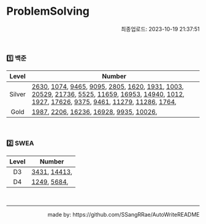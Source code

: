 # ProblemSolving
<p align="right"> 최종업로드: 2023-10-19 21:37:51 </p>


<br/>

### 1️⃣ 백준
| Level | Number |
| :------: | ------ |
| Silver | [2630](https://github.com/SSangRRae/ProblemSolving/tree/main/백준/Silver/2630. 색종이 만들기), [1074](https://github.com/SSangRRae/ProblemSolving/tree/main/백준/Silver/1074. Z), [9465](https://github.com/SSangRRae/ProblemSolving/tree/main/백준/Silver/9465. 스티커), [9095](https://github.com/SSangRRae/ProblemSolving/tree/main/백준/Silver/9095. 1， 2， 3 더하기), [2805](https://github.com/SSangRRae/ProblemSolving/tree/main/백준/Silver/2805. 나무 자르기), [1620](https://github.com/SSangRRae/ProblemSolving/tree/main/백준/Silver/1620. 나는야 포켓몬 마스터 이다솜), [1931](https://github.com/SSangRRae/ProblemSolving/tree/main/백준/Silver/1931. 회의실 배정), [1003](https://github.com/SSangRRae/ProblemSolving/tree/main/백준/Silver/1003. 피보나치 함수), [20529](https://github.com/SSangRRae/ProblemSolving/tree/main/백준/Silver/20529. 가장 가까운 세 사람의 심리적 거리), [21736](https://github.com/SSangRRae/ProblemSolving/tree/main/백준/Silver/21736. 헌내기는 친구가 필요해), [5525](https://github.com/SSangRRae/ProblemSolving/tree/main/백준/Silver/5525. IOIOI), [11659](https://github.com/SSangRRae/ProblemSolving/tree/main/백준/Silver/11659. 구간 합 구하기 4), [16953](https://github.com/SSangRRae/ProblemSolving/tree/main/백준/Silver/16953. A → B), [14940](https://github.com/SSangRRae/ProblemSolving/tree/main/백준/Silver/14940. 쉬운 최단거리), [1012](https://github.com/SSangRRae/ProblemSolving/tree/main/백준/Silver/1012. 유기농 배추), [1927](https://github.com/SSangRRae/ProblemSolving/tree/main/백준/Silver/1927. 최소 힙), [17626](https://github.com/SSangRRae/ProblemSolving/tree/main/백준/Silver/17626. Four Squares), [9375](https://github.com/SSangRRae/ProblemSolving/tree/main/백준/Silver/9375. 패션왕 신해빈), [9461](https://github.com/SSangRRae/ProblemSolving/tree/main/백준/Silver/9461. 파도반 수열), [11279](https://github.com/SSangRRae/ProblemSolving/tree/main/백준/Silver/11279. 최대 힙), [11286](https://github.com/SSangRRae/ProblemSolving/tree/main/백준/Silver/11286. 절댓값 힙), [1764](https://github.com/SSangRRae/ProblemSolving/tree/main/백준/Silver/1764. 듣보잡),  |
| Gold | [1987](https://github.com/SSangRRae/ProblemSolving/tree/main/백준/Gold/1987. 알파벳), [2206](https://github.com/SSangRRae/ProblemSolving/tree/main/백준/Gold/2206. 벽 부수고 이동하기), [16236](https://github.com/SSangRRae/ProblemSolving/tree/main/백준/Gold/16236. 아기 상어), [16928](https://github.com/SSangRRae/ProblemSolving/tree/main/백준/Gold/16928. 뱀과 사다리 게임), [9935](https://github.com/SSangRRae/ProblemSolving/tree/main/백준/Gold/9935. 문자열 폭발), [10026](https://github.com/SSangRRae/ProblemSolving/tree/main/백준/Gold/10026. 적록색약),  |

<br/>

### 2️⃣ SWEA
| Level | Number |
| :------: | ------ |
| D3 | [3431](https://github.com/SSangRRae/ProblemSolving/tree/main/SWEA/D3/3431. 준환이의 운동관리), [14413](https://github.com/SSangRRae/ProblemSolving/tree/main/SWEA/D3/14413. 격자판 칠하기),  |
| D4 | [1249](https://github.com/SSangRRae/ProblemSolving/tree/main/SWEA/D4/1249. ［S／W 문제해결 응용］ 4일차 － 보급로), [5684](https://github.com/SSangRRae/ProblemSolving/tree/main/SWEA/D4/5684. ［Professional］ 운동),  |

<br/>

 --- 

 <p align="right"> made by: https://github.com/SSangRRae/AutoWriteREADME</p>
